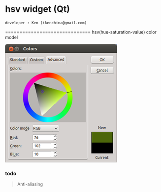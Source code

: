 hsv widget (Qt)
===================================  
    developer : Ken (ikenchina@gmail.com)
==============================
    hsv(hue-saturation-value) color model

![demo](https://github.com/ikenchina/HSV-widget/blob/master/aaa.png)
   

### todo 

> Anti-aliasing


